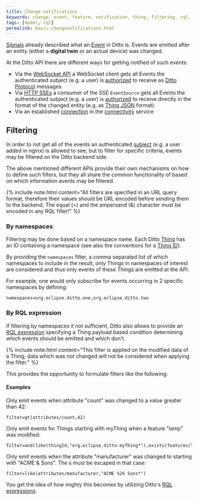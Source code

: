```yaml
---
title: Change notifications
keywords: change, event, feature, notification, thing, filtering, rql, push, subscribe, consume
tags: [model, rql]
permalink: basic-changenotifications.html
---
```


[Signals](basic-signals.html) already described what an [Event](basic-signals-event.html) in Ditto is.
Events are emitted after an entity (either a **digital twin** or an actual device) was changed.

At the Ditto API there are different ways for getting notified of such events:
* Via the [WebSocket API](httpapi-protocol-bindings-websocket.html) a WebSocket client gets all Events the authenticated subject
  (e.g. a user) is [authorized](basic-auth.html) to receive as [Ditto Protocol](protocol-overview.html) messages.
* Via [HTTP SSEs](httpapi-sse.html) a consumer of the SSE `EventSource` gets all Events the authenticated subject
  (e.g. a user) is [authorized](basic-auth.html) to receive directly in the format of the changed entity 
  (e.g. as [Thing JSON](basic-thing.html#model-specification) format).
* Via an established [connection](basic-connections.html) in the [connectivity](connectivity-overview.html) service


## Filtering

In order to not get all of the events an authenticated [subject](basic-auth.html) (e.g. a user added in nginx) is allowed
to see, but to filter for specific criteria, events may be filtered on the Ditto backend side.

The above mentioned different APIs provide their own mechanisms on how to define such filters, but they all share the
common functionality of based on which information events may be filtered.

{% include note.html content="All filters are specified in an URL query format, therefore their values should be URL
encoded before sending them to the backend. The equal (=) and the ampersand (&) character must be encoded in any RQL
filter!" %}

### By namespaces

Filtering may be done based on a namespace name. Each Ditto [Thing](basic-thing.html) has an ID containing a namespace 
(see also the conventions for a [Thing ID](basic-thing.html#thing-id)).

By providing the `namespaces` filter, a comma separated list of which namespaces to include in the result, only Things 
in namespaces of interest are considered and thus only events of these Things are emitted at the API.

For example, one would only subscribe for events occurring in 2 specific namespaces by defining:
```
namespaces=org.eclipse.ditto.one,org.eclipse.ditto.two
```

### By RQL expression

If filtering by namespaces it not sufficient, Ditto also allows to provide an [RQL expression](basic-rql.html) specifying a
Thing payload based condition determining which events should be emitted and which don't.

{% include note.html content="This filter is applied on the modified data of a Thing, data which was not changed will 
    not be considered when applying the filter." %}

This provides the opportunity to formulate filters like the following:

#### Examples

Only emit events when attribute "count" was changed to a value greater than 42:
```
filter=gt(attributes/count,42)
```

Only emit events for Things starting with myThing when a feature "lamp" was modified:
```
filter=and(like(thingId,"org.eclipse.ditto:myThing*"),exists(features/lamp))
```

Only emit events when the attribute "manufacturer" was changed to starting with "ACME & Sons".
The `&` must be escaped in that case:
```
filter=like(attributes/manufacturer,"ACME %26 Sons*")
```

You get the idea of how mighty this becomes by utilizing Ditto's [RQL expressions](basic-rql.html).
